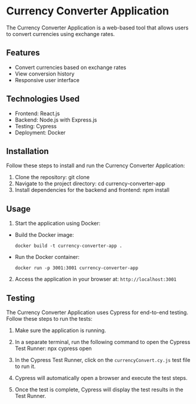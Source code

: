 # Currency Converter Application

The Currency Converter Application is a web-based tool that allows users to convert currencies using exchange rates.

## Features

- Convert currencies based on exchange rates
- View conversion history
- Responsive user interface

## Technologies Used

- Frontend: React.js
- Backend: Node.js with Express.js
- Testing: Cypress
- Deployment: Docker

## Installation

Follow these steps to install and run the Currency Converter Application:

1. Clone the repository:
git clone <repository-url>
2. Navigate to the project directory:
cd currency-converter-app
3. Install dependencies for the backend and frontend:
npm install

## Usage

1. Start the application using Docker:

- Build the Docker image:
  ```
  docker build -t currency-converter-app .
  ```

- Run the Docker container:
  ```
  docker run -p 3001:3001 currency-converter-app
  ```

2. Access the application in your browser at: `http://localhost:3001`

## Testing

The Currency Converter Application uses Cypress for end-to-end testing. Follow these steps to run the tests:

1. Make sure the application is running.
2. In a separate terminal, run the following command to open the Cypress Test Runner:
npx cypress open

3. In the Cypress Test Runner, click on the `currencyConvert.cy.js` test file to run it.
4. Cypress will automatically open a browser and execute the test steps.
5. Once the test is complete, Cypress will display the test results in the Test Runner.
